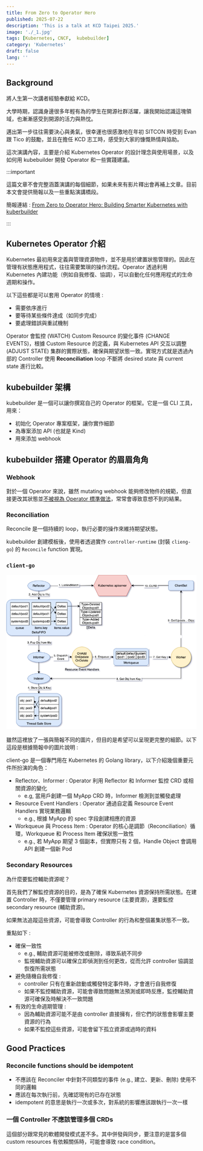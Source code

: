 ```yaml
---
title: From Zero to Operator Hero
published: 2025-07-22
description: 'This is a talk at KCD Taipei 2025.'
image: './_1.jpg'
tags: [Kubernetes, CNCF,  kubebuilder]
category: 'Kubernetes'
draft: false 
lang: ''
---
```


## Background 

將人生第一次講者經驗奉獻給 KCD。

大學時期，認識身邊很多年輕有為的學生在開源社群活躍，讓我開始認識這塊領域，也漸漸感受到開源的活力與熱忱。

邁出第一步往往需要決心與勇氣，很幸運也很感激地在年初 SITCON 時受到 Evan 跟 Tico 的鼓勵，並且在擔任 KCD 志工時，感受到大家的慷慨熱情與協助。

這次演講內容，主要是介紹 Kubernetes Operator 的設計理念與使用場景，以及如何用 kubebuilder 開發 Operator 和一些實踐建議。

:::important

這篇文章不會完整涵蓋演講的每個細節，如果未來有影片釋出會再補上文章。目前本文會提供簡報以及一些重點演講橋段。

簡報連結 : [From Zero to Operator Hero: Building Smarter Kubernetes with kuberbuilder](https://docs.google.com/presentation/d/1Y-9srgk90juZL_BAMs7jatYophveKA-GhOxcpU7XG5I/edit?usp=sharing)

:::

## Kubernetes Operator 介紹

Kubernetes 最初用來定義與管理資源物件，並不是用於建置狀態管理的。因此在管理有狀態應用程式，往往需要繁瑣的操作流程。Operator 透過利用 Kubernetes 內建功能（例如自我修復、協調），可以自動化任何應用程式的生命週期和操作。

以下這些都是可以套用 Operator 的情境 :
- 需要依序進行
- 要等待某些條件達成（如同步完成）
- 要處理錯誤與重試機制

Operator 會監控 (WATCH) Custom Resource 的變化事件 (CHANGE EVENTS)，根據 Custom Resource 的定義，與 Kubernetes API 交互以調整 (ADJUST STATE) 集群的實際狀態，確保與期望狀態一致。實現方式就是透過內部的 Controller 使用 **Reconciliation** loop 不斷將 desired state 與 current state 進行比較。

## kubebuilder 架構

kubebuilder 是一個可以讓你撰寫自己的 Operator 的框架。它是一個 CLI 工具，用來：
- 初始化 Operator 專案框架，讓你實作細節
- 為專案添加 API (也就是 Kind)
- 用來添加 webhook

## kubebuilder 搭建 Operator 的眉眉角角

### Webhook

對於一個 Operator 來說，雖然 mutating webhook 能夠修改物件的規範，但直接更改其狀態並[不被視為 Operator 標準做法](https://book.kubebuilder.io/reference/admission-webhook)，常常會導致意想不到的結果。

### Reconciliation

Reconcile 是一個持續的 loop，執行必要的操作來維持期望狀態。

kubebuilder 創建模板後，使用者透過實作 `controller-runtime` (封裝 `clieng-go`) 的 `Reconcile` function 實現。

### `client-go`

![client-go](./kubernetes-client-go.png)

雖然這裡放了一張與簡報不同的圖片，但目的是希望可以呈現更完整的細節。以下這段是根據簡報中的圖片說明 : 

client-go 是一個專門用在 Kubernetes 的 Golang library，以下介紹幾個重要元件所扮演的角色：
- Reflector、Informer : Operator 利用 Reflector 和 Informer 監控 CRD 或相關資源的變化
    -  e.g, 當用戶創建一個 MyApp CRD 時，Informer 檢測到並觸發處理
- Resource Event Handlers : Operator 通過自定義 Resource Event Handlers 實現業務邏輯
    - e.g., 根據 MyApp 的 spec 字段創建相應的資源
- Workqueue 與 Process Item : Operator 的核心是調節（Reconciliation）循環，Workqueue 和 Process Item 確保狀態一致性
    - e.g., 若 MyApp 期望 3 個副本，但實際只有 2 個，Handle Object 會調用 API 創建一個新 Pod

### Secondary Resources

為什麼要監控輔助資源呢？

首先我們了解監控資源的目的，是為了確保 Kubernetes 資源保持所需狀態。在建置 Controller 時，不僅要管理 primary resource (主要資源)，還要監控 secondary resource (輔助資源)。

如果無法追蹤這些資源，可能會導致 Controller 的行為和整個叢集狀態不一致。

重點如下 : 

- 確保一致性
    - e.g., 輔助資源可能被修改或刪除，導致系統不同步
    - 監視輔助資源可以確保立即偵測到任何更改，從而允許 controller 協調並恢復所需狀態
- 避免隨機自我修復 : 
    - controller 只有在重新啟動或觸發特定事件時，才會進行自我修復
    - 如果不監控輔助資源，可能會導致問題無法預測或即時反應，監控輔助資源可確保及時解決不一致問題
- 有效的生命週期管理 : 
    - 因為輔助資源可能不是由 controller 直接擁有，但它們的狀態會影響主要資源的行為
    - 如果不監控這些資源，可能會留下孤立資源或過時的資料

## Good Practices

### Reconcile functions should be idempotent

- 不應該在 Reconciler 中針對不同類型的事件 (e.g., 建立、更新、刪除) 使用不同的邏輯
- 應該在每次執行前，先確認現有的已存在狀態
- idempotent 的意思是執行一次或多次，對系統的影響應該跟執行一次一樣

### 一個 Controller 不應該管理多個 CRDs

這個部分跟常見的軟體開發模式差不多。其中併發與同步，要注意的是當多個 custom resources 有依賴關係時，可能會導致 race condition。
